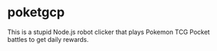 # poketgcp

This is a stupid Node.js robot clicker that plays Pokemon TCG Pocket battles to get daily rewards.
